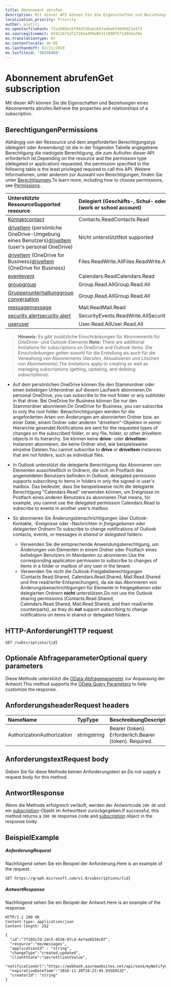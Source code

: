 ```yaml
---
title: Abonnement abrufen
description: Mit dieser API können Sie die Eigenschaften und Beziehungen eines Abonnements abrufen.
localization_priority: Priority
author: piotrci
ms.openlocfilehash: f2a1088ac6f84d236aec64fad6e0fd0d9d21e473
ms.sourcegitcommit: 03421b75d717101a499e0b311890f5714056e29e
ms.translationtype: HT
ms.contentlocale: de-DE
ms.lasthandoff: 02/21/2019
ms.locfileid: "30156469"
---
```

# <a name="get-subscription"></a><span data-ttu-id="a2b60-103">Abonnement abrufen</span><span class="sxs-lookup"><span data-stu-id="a2b60-103">Get subscription</span></span>

<span data-ttu-id="a2b60-104">Mit dieser API können Sie die Eigenschaften und Beziehungen eines Abonnements abrufen.</span><span class="sxs-lookup"><span data-stu-id="a2b60-104">Retrieve the properties and relationships of a subscription.</span></span>

## <a name="permissions"></a><span data-ttu-id="a2b60-105">Berechtigungen</span><span class="sxs-lookup"><span data-stu-id="a2b60-105">Permissions</span></span>

<span data-ttu-id="a2b60-106">Abhängig von der Ressource und dem angeforderten Berechtigungstyp (delegiert oder Anwendung) ist die in der folgenden Tabelle angegebene Berechtigung die niedrigste Berechtigung, die zum Aufrufen dieser API erforderlich ist.</span><span class="sxs-lookup"><span data-stu-id="a2b60-106">Depending on the resource and the permission type (delegated or application) requested, the permission specified in the following table is the least privileged required to call this API.</span></span> <span data-ttu-id="a2b60-107">Weitere Informationen, unter anderem zur Auswahl von Berechtigungen, finden Sie unter [Berechtigungen](/graph/permissions-reference).</span><span class="sxs-lookup"><span data-stu-id="a2b60-107">To learn more, including how to choose permissions, see [Permissions](/graph/permissions-reference).</span></span>

| <span data-ttu-id="a2b60-108">Unterstützte Ressource</span><span class="sxs-lookup"><span data-stu-id="a2b60-108">Supported resource</span></span> | <span data-ttu-id="a2b60-109">Delegiert (Geschäfts-, Schul- oder Unikonto)</span><span class="sxs-lookup"><span data-stu-id="a2b60-109">Delegated (work or school account)</span></span> | <span data-ttu-id="a2b60-110">Delegiert (persönliches Microsoft-Konto)</span><span class="sxs-lookup"><span data-stu-id="a2b60-110">Delegated (personal Microsoft account)</span></span> | <span data-ttu-id="a2b60-111">Anwendung</span><span class="sxs-lookup"><span data-stu-id="a2b60-111">Application</span></span> |
|:-----|:-----|:-----|:-----|
|[<span data-ttu-id="a2b60-112">Kontakt</span><span class="sxs-lookup"><span data-stu-id="a2b60-112">contact</span></span>](../resources/contact.md) | <span data-ttu-id="a2b60-113">Contacts.Read</span><span class="sxs-lookup"><span data-stu-id="a2b60-113">Contacts.Read</span></span> | <span data-ttu-id="a2b60-114">Contacts.Read</span><span class="sxs-lookup"><span data-stu-id="a2b60-114">Contacts.Read</span></span> | <span data-ttu-id="a2b60-115">Contacts.Read</span><span class="sxs-lookup"><span data-stu-id="a2b60-115">Contacts.Read</span></span> |
|<span data-ttu-id="a2b60-116">[driveItem](../resources/driveitem.md) (persönliche OneDrive-Umgebung eines Benutzers)</span><span class="sxs-lookup"><span data-stu-id="a2b60-116">[driveItem](../resources/driveitem.md) (user's personal OneDrive)</span></span> | <span data-ttu-id="a2b60-117">Nicht unterstützt</span><span class="sxs-lookup"><span data-stu-id="a2b60-117">Not supported</span></span> | <span data-ttu-id="a2b60-118">Files.ReadWrite</span><span class="sxs-lookup"><span data-stu-id="a2b60-118">Files.ReadWrite</span></span> | <span data-ttu-id="a2b60-119">Nicht unterstützt</span><span class="sxs-lookup"><span data-stu-id="a2b60-119">Not supported</span></span> |
|<span data-ttu-id="a2b60-120">[driveItem](../resources/driveitem.md) (OneDrive for Business)</span><span class="sxs-lookup"><span data-stu-id="a2b60-120">[driveItem](../resources/driveitem.md) (OneDrive for Business)</span></span> | <span data-ttu-id="a2b60-121">Files.ReadWrite.All</span><span class="sxs-lookup"><span data-stu-id="a2b60-121">Files.ReadWrite.All</span></span> | <span data-ttu-id="a2b60-122">Nicht unterstützt</span><span class="sxs-lookup"><span data-stu-id="a2b60-122">Not supported</span></span> | <span data-ttu-id="a2b60-123">Files.ReadWrite.All</span><span class="sxs-lookup"><span data-stu-id="a2b60-123">Files.ReadWrite.All</span></span> |
|[<span data-ttu-id="a2b60-124">event</span><span class="sxs-lookup"><span data-stu-id="a2b60-124">event</span></span>](../resources/event.md) | <span data-ttu-id="a2b60-125">Calendars.Read</span><span class="sxs-lookup"><span data-stu-id="a2b60-125">Calendars.Read</span></span> | <span data-ttu-id="a2b60-126">Calendars.Read</span><span class="sxs-lookup"><span data-stu-id="a2b60-126">Calendars.Read</span></span> | <span data-ttu-id="a2b60-127">Calendars.Read</span><span class="sxs-lookup"><span data-stu-id="a2b60-127">Calendars.Read</span></span> |
|[<span data-ttu-id="a2b60-128">group</span><span class="sxs-lookup"><span data-stu-id="a2b60-128">group</span></span>](../resources/group.md) | <span data-ttu-id="a2b60-129">Group.Read.All</span><span class="sxs-lookup"><span data-stu-id="a2b60-129">Group.Read.All</span></span> | <span data-ttu-id="a2b60-130">Nicht unterstützt</span><span class="sxs-lookup"><span data-stu-id="a2b60-130">Not supported</span></span> | <span data-ttu-id="a2b60-131">Group.Read.All</span><span class="sxs-lookup"><span data-stu-id="a2b60-131">Group.Read.All</span></span> |
|[<span data-ttu-id="a2b60-132">Gruppenunterhaltung</span><span class="sxs-lookup"><span data-stu-id="a2b60-132">group conversation</span></span>](../resources/conversation.md) | <span data-ttu-id="a2b60-133">Group.Read.All</span><span class="sxs-lookup"><span data-stu-id="a2b60-133">Group.Read.All</span></span> | <span data-ttu-id="a2b60-134">Nicht unterstützt</span><span class="sxs-lookup"><span data-stu-id="a2b60-134">Not supported</span></span> | <span data-ttu-id="a2b60-135">Nicht unterstützt</span><span class="sxs-lookup"><span data-stu-id="a2b60-135">Not supported</span></span> |
|[<span data-ttu-id="a2b60-136">message</span><span class="sxs-lookup"><span data-stu-id="a2b60-136">message</span></span>](../resources/message.md) | <span data-ttu-id="a2b60-137">Mail.Read</span><span class="sxs-lookup"><span data-stu-id="a2b60-137">Mail.Read</span></span> | <span data-ttu-id="a2b60-138">Mail.Read</span><span class="sxs-lookup"><span data-stu-id="a2b60-138">Mail.Read</span></span> | <span data-ttu-id="a2b60-139">Mail.Read</span><span class="sxs-lookup"><span data-stu-id="a2b60-139">Mail.Read</span></span> |
|[<span data-ttu-id="a2b60-140">security alert</span><span class="sxs-lookup"><span data-stu-id="a2b60-140">security alert</span></span>](../resources/alert.md) | <span data-ttu-id="a2b60-141">SecurityEvents.ReadWrite.All</span><span class="sxs-lookup"><span data-stu-id="a2b60-141">SecurityEvents.ReadWrite.All</span></span> | <span data-ttu-id="a2b60-142">Nicht unterstützt</span><span class="sxs-lookup"><span data-stu-id="a2b60-142">Not supported</span></span> | <span data-ttu-id="a2b60-143">SecurityEvents.ReadWrite.All</span><span class="sxs-lookup"><span data-stu-id="a2b60-143">SecurityEvents.ReadWrite.All</span></span> |
|[<span data-ttu-id="a2b60-144">user</span><span class="sxs-lookup"><span data-stu-id="a2b60-144">user</span></span>](../resources/user.md) | <span data-ttu-id="a2b60-145">User.Read.All</span><span class="sxs-lookup"><span data-stu-id="a2b60-145">User.Read.All</span></span> | <span data-ttu-id="a2b60-146">User.Read.All</span><span class="sxs-lookup"><span data-stu-id="a2b60-146">User.Read.All</span></span> | <span data-ttu-id="a2b60-147">User.Read.All</span><span class="sxs-lookup"><span data-stu-id="a2b60-147">User.Read.All</span></span> |

> <span data-ttu-id="a2b60-148">**Hinweis:** Es gibt zusätzliche Einschränkungen für Abonnements für OneDrive- und Outlook-Elemente.</span><span class="sxs-lookup"><span data-stu-id="a2b60-148">**Note:** There are additional limitations for subscriptions on OneDrive and Outlook items.</span></span> <span data-ttu-id="a2b60-149">Die Einschränkungen gelten sowohl für die Erstellung als auch für die Verwaltung von Abonnements (Abrufen, Aktualisieren und Löschen von Abonnements).</span><span class="sxs-lookup"><span data-stu-id="a2b60-149">The limitations apply to creating as well as managing subscriptions (getting, updating, and deleting subscriptions).</span></span>

- <span data-ttu-id="a2b60-150">Auf dem persönlichen OneDrive können Sie den Stammordner oder einen beliebigen Unterordner auf diesem Laufwerk abonnieren.</span><span class="sxs-lookup"><span data-stu-id="a2b60-150">On personal OneDrive, you can subscribe to the root folder or any subfolder in that drive.</span></span> <span data-ttu-id="a2b60-151">Bei OneDrive for Business können Sie nur den Stammordner abonnieren.</span><span class="sxs-lookup"><span data-stu-id="a2b60-151">On OneDrive for Business, you can subscribe to only the root folder.</span></span> <span data-ttu-id="a2b60-152">Benachrichtigungen werden für die angeforderten Arten von Änderungen am abonnierten Ordner bzw. an einer Datei, einem Ordner oder anderen "driveItem"-Objekten in seiner Hierarchie gesendet.</span><span class="sxs-lookup"><span data-stu-id="a2b60-152">Notifications are sent for the requested types of changes on the subscribed folder, or any file, folder, or other driveItem objects in its hierarchy.</span></span> <span data-ttu-id="a2b60-153">Sie können keine **drive**- oder **driveItem**-Instanzen abonnieren, die keine Ordner sind, wie beispielsweise einzelne Dateien.</span><span class="sxs-lookup"><span data-stu-id="a2b60-153">You cannot subscribe to **drive** or **driveItem** instances that are not folders, such as individual files.</span></span>

- <span data-ttu-id="a2b60-154">In Outlook unterstützt die delegierte Berechtigung das Abonnieren von Elementen ausschließlich in Ordnern, die sich im Postfach des angemeldeten Benutzers befinden.</span><span class="sxs-lookup"><span data-stu-id="a2b60-154">In Outlook, delegated permission supports subscribing to items in folders in only the signed-in user's mailbox.</span></span> <span data-ttu-id="a2b60-155">Das bedeutet, dass Sie beispielsweise nicht die delegierte Berechtigung "Calendars.Read" verwenden können, um Ereignisse im Postfach eines anderen Benutzers zu abonnieren.</span><span class="sxs-lookup"><span data-stu-id="a2b60-155">That means, for example, you cannot use the delegated permission Calendars.Read to subscribe to events in another user’s mailbox.</span></span>
- <span data-ttu-id="a2b60-156">So abonnieren Sie Änderungsbenachrichtigungen über Outlook-Kontakte, -Ereignisse oder -Nachrichten in _freigegebenen oder delegierten Ordnern_:</span><span class="sxs-lookup"><span data-stu-id="a2b60-156">To subscribe to change notifications of Outlook contacts, events, or messages in _shared or delegated_ folders:</span></span>

  - <span data-ttu-id="a2b60-157">Verwenden Sie die entsprechende Anwendungsberechtigung, um Änderungen von Elementen in einem Ordner oder Postfach eines _beliebigen_ Benutzers im Mandanten zu abonnieren.</span><span class="sxs-lookup"><span data-stu-id="a2b60-157">Use the corresponding application permission to subscribe to changes of items in a folder or mailbox of _any_ user in the tenant.</span></span>
  - <span data-ttu-id="a2b60-158">Verwenden Sie nicht die Outlook-Freigabeberechtigungen (Contacts.Read.Shared, Calendars.Read.Shared, Mail.Read.Shared und ihre read/write-Entsprechungen), da sie das Abonnieren von Änderungsbenachrichtigungen für Elemente in freigegebenen oder delegierten Ordnern **nicht** unterstützen.</span><span class="sxs-lookup"><span data-stu-id="a2b60-158">Do not use the Outlook sharing permissions (Contacts.Read.Shared, Calendars.Read.Shared, Mail.Read.Shared, and their read/write counterparts), as they do **not** support subscribing to change notifications on items in shared or delegated folders.</span></span>
 

## <a name="http-request"></a><span data-ttu-id="a2b60-159">HTTP-Anforderung</span><span class="sxs-lookup"><span data-stu-id="a2b60-159">HTTP request</span></span>

<!-- { "blockType": "ignored" } -->

```http
GET /subscriptions/{id}
```

## <a name="optional-query-parameters"></a><span data-ttu-id="a2b60-160">Optionale Abfrageparameter</span><span class="sxs-lookup"><span data-stu-id="a2b60-160">Optional query parameters</span></span>

<span data-ttu-id="a2b60-161">Diese Methode unterstützt die [OData-Abfrageparameter](https://developer.microsoft.com/graph/docs/concepts/query_parameters) zur Anpassung der Antwort.</span><span class="sxs-lookup"><span data-stu-id="a2b60-161">This method supports the [OData Query Parameters](https://developer.microsoft.com/graph/docs/concepts/query_parameters) to help customize the response.</span></span>

## <a name="request-headers"></a><span data-ttu-id="a2b60-162">Anforderungsheader</span><span class="sxs-lookup"><span data-stu-id="a2b60-162">Request headers</span></span>

| <span data-ttu-id="a2b60-163">Name</span><span class="sxs-lookup"><span data-stu-id="a2b60-163">Name</span></span>       | <span data-ttu-id="a2b60-164">Typ</span><span class="sxs-lookup"><span data-stu-id="a2b60-164">Type</span></span> | <span data-ttu-id="a2b60-165">Beschreibung</span><span class="sxs-lookup"><span data-stu-id="a2b60-165">Description</span></span>|
|:-----------|:------|:----------|
| <span data-ttu-id="a2b60-166">Authorization</span><span class="sxs-lookup"><span data-stu-id="a2b60-166">Authorization</span></span>  | <span data-ttu-id="a2b60-167">string</span><span class="sxs-lookup"><span data-stu-id="a2b60-167">string</span></span>  | <span data-ttu-id="a2b60-p105">Bearer {token}. Erforderlich.</span><span class="sxs-lookup"><span data-stu-id="a2b60-p105">Bearer {token}. Required.</span></span> |

## <a name="request-body"></a><span data-ttu-id="a2b60-170">Anforderungstext</span><span class="sxs-lookup"><span data-stu-id="a2b60-170">Request body</span></span>

<span data-ttu-id="a2b60-171">Geben Sie für diese Methode keinen Anforderungstext an.</span><span class="sxs-lookup"><span data-stu-id="a2b60-171">Do not supply a request body for this method.</span></span>

## <a name="response"></a><span data-ttu-id="a2b60-172">Antwort</span><span class="sxs-lookup"><span data-stu-id="a2b60-172">Response</span></span>

<span data-ttu-id="a2b60-173">Wenn die Methode erfolgreich verläuft, werden der Antwortcode `200 OK` und ein [subscription](../resources/subscription.md)-Objekt im Antworttext zurückgegeben.</span><span class="sxs-lookup"><span data-stu-id="a2b60-173">If successful, this method returns a `200 OK` response code and [subscription](../resources/subscription.md) object in the response body.</span></span>

## <a name="example"></a><span data-ttu-id="a2b60-174">Beispiel</span><span class="sxs-lookup"><span data-stu-id="a2b60-174">Example</span></span>

##### <a name="request"></a><span data-ttu-id="a2b60-175">Anforderung</span><span class="sxs-lookup"><span data-stu-id="a2b60-175">Request</span></span>

<span data-ttu-id="a2b60-176">Nachfolgend sehen Sie ein Beispiel der Anforderung.</span><span class="sxs-lookup"><span data-stu-id="a2b60-176">Here is an example of the request.</span></span>
<!-- {
  "blockType": "request",
  "name": "get_subscription"
}-->

```http
GET https://graph.microsoft.com/v1.0/subscriptions/{id}
```

##### <a name="response"></a><span data-ttu-id="a2b60-177">Antwort</span><span class="sxs-lookup"><span data-stu-id="a2b60-177">Response</span></span>

<span data-ttu-id="a2b60-178">Nachfolgend sehen Sie ein Beispiel der Antwort.</span><span class="sxs-lookup"><span data-stu-id="a2b60-178">Here is an example of the response.</span></span>
<!-- {
  "blockType": "response",
  "truncated": false,
  "@odata.type": "microsoft.graph.subscription"
} -->

```http
HTTP/1.1 200 OK
Content-type: application/json
Content-length: 252

{
  "id":"7f105c7d-2dc5-4530-97cd-4e7ae6534c07",
  "resource":"me/messages",
  "applicationId" : "string",
  "changeType":"created,updated",
  "clientState":"secretClientValue",
  "notificationUrl":"https://webhook.azurewebsites.net/api/send/myNotifyClient",
  "expirationDateTime":"2016-11-20T18:23:45.9356913Z",
  "creatorId": "string"
}
```

<!-- uuid: 8fcb5dbc-d5aa-4681-8e31-b001d5168d79
2015-10-25 14:57:30 UTC -->
<!-- {
  "type": "#page.annotation",
  "description": "Get subscription",
  "keywords": "",
  "section": "documentation",
  "tocPath": ""
}-->
